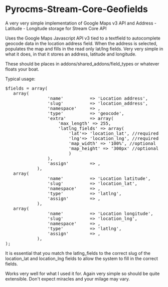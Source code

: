 Pyrocms-Stream-Core-Geofields
=============================

A very very simple implementation of Google Maps v3 API and Address - Latitude - Longitude storage for Stream Core API

Uses the Google Maps Javascript API v3 tied to a textfield to autocomplete geocode data in the location address field. When the address is selected, populates the map and fills in the read only lat/lng fields. Very very simple in what it does, in that it stores an address, latitude and longitude.

These should be places in addons/shared_addons/field_types or whatever floats your boat.

Typical usage:
<pre>
$fields = array(    
   array(
				'name'			=> 'Location address',
				'slug'			=> 'location_address',
				'namespace'		=> <your namespace>,
				'type'			=> 'geocode',
				'extra'			=> array(
					'max_length' => 255, 
					'latlng_fields' => array(
						'lat'=> 'location_lat', //required
						'lng'=> 'location_lng', //required
						'map_width' => '100%', //optional
						'map_height' => '300px' //optional
						)
				),
				'assign'		=> <assigned_to>,
			),    
   array(
				'name'			=> 'Location latitude',
				'slug'			=> 'location_lat',
				'namespace'   	=> <your namespace>,
				'type'			=> 'latlng',
				'assign'		=> <assigned_to>,
			),    
   array(
				'name'			=> 'Location longitude',
				'slug'			=> 'location_lng',
				'namespace'   	=> <your namespace>,
				'type'			=> 'latlng',
				'assign'		=> <assigned_to>,
			),
);
</pre>

It is essential that you match the latlng_fields to the correct slug of the location_lat and location_lng fields to allow the system to fill in the correct fields.

Works very well for what I used it for. Again very simple so should be quite extensible. Don't expect miracles and your milage may vary.
